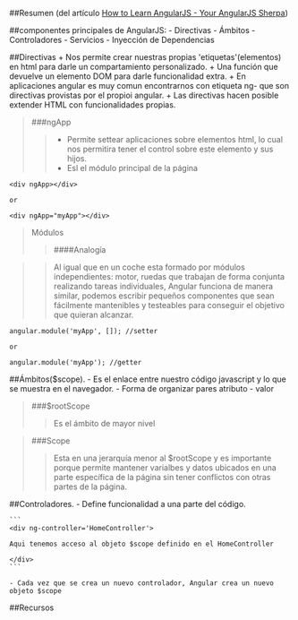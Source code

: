 ##Resumen 
(del artículo [How to Learn AngularJS - Your AngularJS Sherpa](http://lmgtfy.com/))

##componentes principales de AngularJS:
	- Directivas
 	- Ámbitos
 	- Controladores
 	- Servicios
 	- Inyección de Dependencias

##Directivas 
	+ Nos permite crear nuestras propias 'etiquetas'(elementos) en html para darle un compartamiento personalizado.
	+ Una función que devuelve un elemento DOM para darle funcionalidad extra.
	+ En aplicaciones angular es muy comun encontrarnos con etiqueta ng- que son directivas provistas por el propioi angular.
	+ Las directivas hacen posible extender HTML con funcionalidades propias.

>###ngApp
>>	- Permite settear aplicaciones sobre elementos html, lo cual nos permitira tener el control sobre este elemento y sus hijos.
>>	- Esl el módulo principal de la página

	<div ngApp></div>
	
	or
	
	<div ngApp="myApp"></div>
	
>Módulos  
>>####Analogía

>>Al igual que en un coche esta formado por módulos independientes: motor, ruedas que trabajan de forma conjunta realizando tareas individuales, Angular funciona de manera similar, podemos escribir pequeños componentes que sean fácilmente mantenibles y testeables para conseguir el objetivo que quieran alcanzar.


	angular.module('myApp', []); //setter

	or  

	angular.module('myApp'); //getter


##Ámbitos($scope).
	- Es el enlace entre nuestro código javascript y lo que se muestra en el navegador.
	- Forma de organizar pares atributo - valor

>###$rootScope
>>Es el ámbito de mayor nivel

>###Scope
>>Esta en una jerarquía menor al $rootScope y es importante porque permite mantener varialbes y datos ubicados en una parte específica de la página sin tener conflictos con otras partes de la página.


##Controladores.
	- Define funcionalidad a una parte del código.

	```
	<div ng-controller='HomeController'>
	
	Aqui tenemos acceso al objeto $scope definido en el HomeController
	
	</div>
	```

	- Cada vez que se crea un nuevo controlador, Angular crea un nuevo objeto $scope


##Recursos
